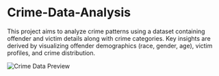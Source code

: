 # Crime-Data-Analysis
This project aims to analyze crime patterns using a dataset containing offender and victim details along with crime categories. Key insights are derived by visualizing offender demographics (race, gender, age), victim profiles, and crime distribution.

![Crime Data Preview](Crime-Data-Analysis/Crime-Data-Analysis.jpg)
